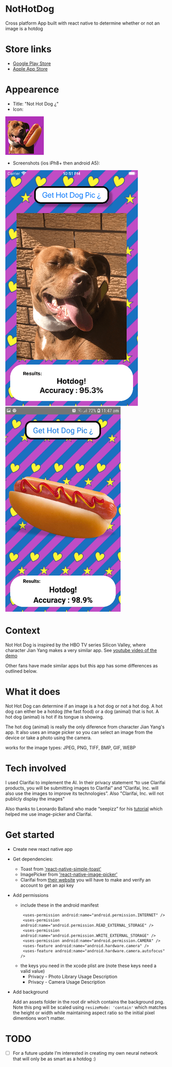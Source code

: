 # NotHotDog
Cross platform App built with react native to determine whether or not an image is a hotdog

# Store links

 - [Google Play Store](https://apps.apple.com/us/app/not-hot-dog/id1523654226)
 - [Apple App Store](https://apps.apple.com/us/app/not-hot-dog/id1523654226)

# Appearence
 
 - Title: "Not Hot Dog ¿"
 - Icon: 

![icon](https://github.com/DevonTomatoSandwich/NotHotDog/blob/master/github_images/logo_120.png)

 - Screenshots (ios iPh8+ then android A5):

![ios](https://github.com/DevonTomatoSandwich/NotHotDog/blob/master/github_images/screenshot_ios_doghot.png)            ![android](https://github.com/DevonTomatoSandwich/NotHotDog/blob/master/github_images/screenshot_android_hotdog.png)

# Context

Not Hot Dog is inspired by the HBO TV series Silicon Valley, where character Jian Yang makes a very similar app. See
[youtube video of the demo](https://youtu.be/vIci3C4JkL0?t=53) 

Other fans have made similar apps but this app has some differences as outlined below.

# What it does

Not Hot Dog can determine if an image is a hot dog or not a hot dog. 
A hot dog can either be a hotdog (the fast food) or a dog (animal) that is hot. A hot dog (animal) is hot if its tongue is showing.

The hot dog (animal) is really the only diference from character Jian Yang's app. It also uses an image picker so you can select an image from the device or take a photo using the camera.

works for the image types: JPEG, PNG, TIFF, BMP, GIF, WEBP

# Tech involved

I used Clarifai to implement the AI. In their privacy statement “to use Clarifai products, you will be submitting images to Clarifai” and “Clarifai, Inc. will also use the images to improve its technologies”. Also "Clarifai, Inc. will not publicly display the images"

Also thanks to Leonardo Balland who made “seepizz” for his [tutorial](https://codeburst.io/how-to-build-a-visual-recognition-mobile-app-in-2-days-with-react-native-and-clarifai-3801f0901704) which helped me use image-picker and Clarifai. 


# Get started

- Create new react native app

- Get dependencies:

  - Toast from ['react-native-simple-toast'](https://www.npmjs.com/package/react-native-simple-toast)
  - ImagePicker from ['react-native-image-picker'](https://www.npmjs.com/package/react-native-image-picker)
  - Clarifai from [their website](https://www.clarifai.com/) you will have to make and verify an account to get an api key
  
- Add permissions
  - include these in the android manifest
    ```
     <uses-permission android:name="android.permission.INTERNET" />
     <uses-permission android:name="android.permission.READ_EXTERNAL_STORAGE" />
     <uses-permission android:name="android.permission.WRITE_EXTERNAL_STORAGE" />
     <uses-permission android:name="android.permission.CAMERA" />
     <uses-feature android:name="android.hardware.camera" />
     <uses-feature android:name="android.hardware.camera.autofocus" />
    ```
  - the keys you need in the xcode plist are (note these keys need a valid value)
    - Privacy - Photo Library Usage Description
    - Privacy - Camera Usage Description
    
- Add background

  Add an assets folder in the root dir which contains the background png. 
  Note this png will be scaled using `resizeMode: 'contain'` which matches the height or width
  while maintaining aspect ratio so the initial pixel dimentions won't matter.

# TODO
- [ ] For a future update I’m interested in creating my own neural network that will only be as smart as a hotdog :) 
